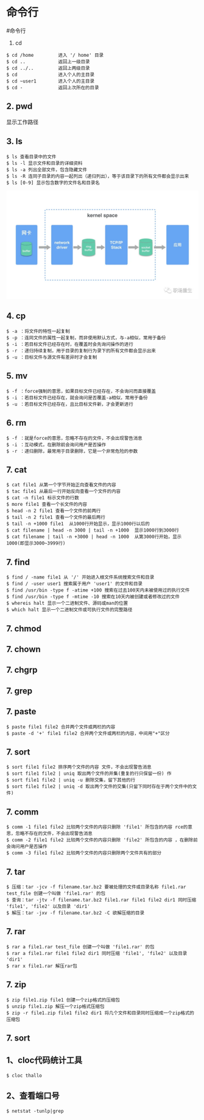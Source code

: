 # 命令行
#命令行

1. cd
```
$ cd /home         进入 '/ home' 目录
$ cd ..            返回上一级目录 
$ cd ../..         返回上两级目录 
$ cd               进入个人的主目录 
$ cd ~user1        进入个人的主目录 
$ cd -             返回上次所在的目录
```

## 2. pwd
显示工作路径

## 3. ls
```
$ ls 查看目录中的文件 
$ ls -l 显示文件和目录的详细资料 
$ ls -a 列出全部文件，包含隐藏文件
$ ls -R 连同子目录的内容一起列出（递归列出），等于该目录下的所有文件都会显示出来  
$ ls [0-9] 显示包含数字的文件名和目录名
```
![我的头像](../picture/rcpPacket.png)

## 4. cp
```
$ -a ：将文件的特性一起复制
$ -p ：连同文件的属性一起复制，而非使用默认方式，与-a相似，常用于备份
$ -i ：若目标文件已经存在时，在覆盖时会先询问操作的进行
$ -r ：递归持续复制，用于目录的复制行为录下的所有文件都会显示出来  
$ -u ：目标文件与源文件有差异时才会复制
```

## 5.  mv
```
$ -f ：force强制的意思，如果目标文件已经存在，不会询问而直接覆盖
$ -i ：若目标文件已经存在，就会询问是否覆盖-a相似，常用于备份
$ -u ：若目标文件已经存在，且比目标文件新，才会更新进行 
```
## 6. rm
```
$ -f ：就是force的意思，忽略不存在的文件，不会出现警告消息
$ -i ：互动模式，在删除前会询问用户是否操作
$ -r ：递归删除，最常用于目录删除，它是一个非常危险的参数
```
## 7. cat
```
$ cat file1 从第一个字节开始正向查看文件的内容 
$ tac file1 从最后一行开始反向查看一个文件的内容 
$ cat -n file1 标示文件的行数 
$ more file1 查看一个长文件的内容 
$ head -n 2 file1 查看一个文件的前两行 
$ tail -n 2 file1 查看一个文件的最后两行 
$ tail -n +1000 file1  从1000行开始显示，显示1000行以后的
$ cat filename | head -n 3000 | tail -n +1000  显示1000行到3000行
$ cat filename | tail -n +3000 | head -n 1000  从第3000行开始，显示1000(即显示3000~3999行)
```

## 7. find
```
$ find / -name file1 从 '/' 开始进入根文件系统搜索文件和目录 
$ find / -user user1 搜索属于用户 'user1' 的文件和目录 
$ find /usr/bin -type f -atime +100 搜索在过去100天内未被使用过的执行文件 
$ find /usr/bin -type f -mtime -10 搜索在10天内被创建或者修改过的文件 
$ whereis halt 显示一个二进制文件、源码或man的位置 
$ which halt 显示一个二进制文件或可执行文件的完整路径
```

## 7. chmod
## 7. chown
## 7. chgrp
## 7. grep

## 7. paste
```
$ paste file1 file2 合并两个文件或两栏的内容 
$ paste -d '+' file1 file2 合并两个文件或两栏的内容，中间用"+"区分
```
## 7. sort
```
$ sort file1 file2 排序两个文件的内容 文件，不会出现警告消息
$ sort file1 file2 | uniq 取出两个文件的并集(重复的行只保留一份) 作
$ sort file1 file2 | uniq -u 删除交集，留下其他的行 
$ sort file1 file2 | uniq -d 取出两个文件的交集(只留下同时存在于两个文件中的文件)
```

## 7. comm
```
$ comm -1 file1 file2 比较两个文件的内容只删除 'file1' 所包含的内容 rce的意思，忽略不存在的文件，不会出现警告消息
$ comm -2 file1 file2 比较两个文件的内容只删除 'file2' 所包含的内容 ，在删除前会询问用户是否操作
$ comm -3 file1 file2 比较两个文件的内容只删除两个文件共有的部分
```
## 7. tar
```
$ 压缩：tar -jcv -f filename.tar.bz2 要被处理的文件或目录名称 file1.rar test_file 创建一个叫做 'file1.rar' 的包 
$ 查询：tar -jtv -f filename.tar.bz2 file1.rar file1 file2 dir1 同时压缩 'file1', 'file2' 以及目录 'dir1' 
$ 解压：tar -jxv -f filename.tar.bz2 -C 欲解压缩的目录
```

## 7. rar
```
$ rar a file1.rar test_file 创建一个叫做 'file1.rar' 的包 
$ rar a file1.rar file1 file2 dir1 同时压缩 'file1', 'file2' 以及目录 'dir1' 
$ rar x file1.rar 解压rar包
```

## 7. zip
```
$ zip file1.zip file1 创建一个zip格式的压缩包 
$ unzip file1.zip 解压一个zip格式压缩包 
$ zip -r file1.zip file1 file2 dir1 将几个文件和目录同时压缩成一个zip格式的压缩包
```

## 7. sort

## 1、cloc代码统计工具
```
$ cloc thallo
```

## 2、查看端口号
```
$ netstat -tunlp|grep
```